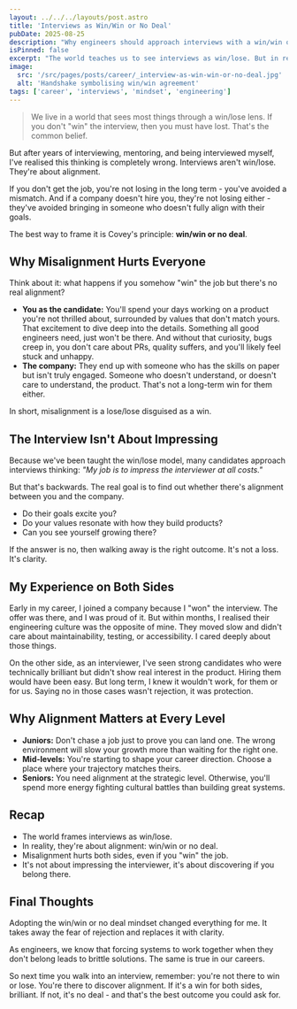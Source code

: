 ```yaml
---
layout: ../../../layouts/post.astro
title: 'Interviews as Win/Win or No Deal'
pubDate: 2025-08-25
description: "Why engineers should approach interviews with a win/win or no deal mindset. Interviews are about alignment not about impressing and don't get upset if you get rejection"
isPinned: false
excerpt: "The world teaches us to see interviews as win/lose. But in reality, they're about alignment. If both sides don't win, it's no deal, and that's a good thing"
image:
  src: '/src/pages/posts/career/_interview-as-win-win-or-no-deal.jpg'
  alt: 'Handshake symbolising win/win agreement'
tags: ['career', 'interviews', 'mindset', 'engineering']
---
```


> We live in a world that sees most things through a win/lose lens. If you don't "win" the interview, then you must have lost. That's the common belief.

But after years of interviewing, mentoring, and being interviewed myself, I've realised this thinking is completely wrong. Interviews aren't win/lose. They're about alignment.

If you don't get the job, you're not losing in the long term - you've avoided a mismatch. And if a company doesn't hire you, they're not losing either - they've avoided bringing in someone who doesn't fully align with their goals.

The best way to frame it is Covey's principle: **win/win or no deal**.

## Why Misalignment Hurts Everyone

Think about it: what happens if you somehow "win" the job but there's no real alignment?

- **You as the candidate:** You'll spend your days working on a product you're not thrilled about, surrounded by values that don't match yours. That excitement to dive deep into the details. Something all good engineers need, just won't be there. And without that curiosity, bugs creep in, you don't care about PRs, quality suffers, and you'll likely feel stuck and unhappy.
- **The company:** They end up with someone who has the skills on paper but isn't truly engaged. Someone who doesn't understand, or doesn't care to understand, the product. That's not a long-term win for them either.

In short, misalignment is a lose/lose disguised as a win.

## The Interview Isn't About Impressing

Because we've been taught the win/lose model, many candidates approach interviews thinking: _"My job is to impress the interviewer at all costs."_

But that's backwards. The real goal is to find out whether there's alignment between you and the company.

- Do their goals excite you?
- Do your values resonate with how they build products?
- Can you see yourself growing there?

If the answer is no, then walking away is the right outcome. It's not a loss. It's clarity.

## My Experience on Both Sides

Early in my career, I joined a company because I "won" the interview. The offer was there, and I was proud of it. But within months, I realised their engineering culture was the opposite of mine. They moved slow and didn't care about maintainability, testing, or accessibility. I cared deeply about those things.

On the other side, as an interviewer, I've seen strong candidates who were technically brilliant but didn't show real interest in the product. Hiring them would have been easy. But long term, I knew it wouldn't work, for them or for us. Saying no in those cases wasn't rejection, it was protection.

## Why Alignment Matters at Every Level

- **Juniors:** Don't chase a job just to prove you can land one. The wrong environment will slow your growth more than waiting for the right one.
- **Mid-levels:** You're starting to shape your career direction. Choose a place where your trajectory matches theirs.
- **Seniors:** You need alignment at the strategic level. Otherwise, you'll spend more energy fighting cultural battles than building great systems.

## Recap

- The world frames interviews as win/lose.
- In reality, they're about alignment: win/win or no deal.
- Misalignment hurts both sides, even if you "win" the job.
- It's not about impressing the interviewer, it's about discovering if you belong there.

## Final Thoughts

Adopting the win/win or no deal mindset changed everything for me. It takes away the fear of rejection and replaces it with clarity.

As engineers, we know that forcing systems to work together when they don't belong leads to brittle solutions. The same is true in our careers.

So next time you walk into an interview, remember: you're not there to win or lose. You're there to discover alignment. If it's a win for both sides, brilliant. If not, it's no deal - and that's the best outcome you could ask for.
